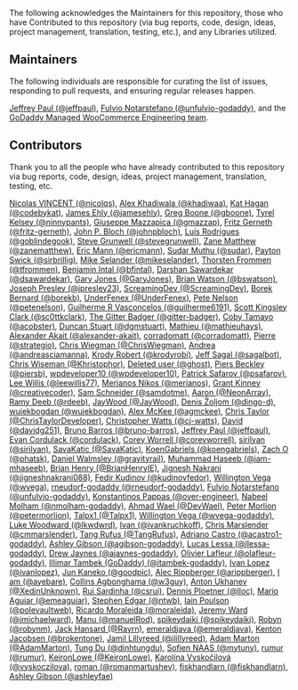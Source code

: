 The following acknowledges the Maintainers for this repository, those who have Contributed to this repository (via bug reports, code, design, ideas, project management, translation, testing, etc.), and any Libraries utilized.

## Maintainers

The following individuals are responsible for curating the list of issues, responding to pull requests, and ensuring regular releases happen.

[Jeffrey Paul (@jeffpaul)](https://github.com/jeffpaul), [Fulvio Notarstefano (@unfulvio-godaddy)](https://github.com/unfulvio-godaddy), and the [GoDaddy Managed WooCommerce Engineering team](https://github.com/orgs/10up/teams/godaddy-wp_mock).

## Contributors

Thank you to all the people who have already contributed to this repository via bug reports, code, design, ideas, project management, translation, testing, etc.

[Nicolas VINCENT (@nicolqs)](https://github.com/nicolqs), [Alex Khadiwala (@khadiwaa)](https://github.com/khadiwaa), [Kat Hagan (@codebykat)](https://github.com/codebykat), [James Ehly (@jamesehly)](https://github.com/jamesehly), [Greg Boone (@gboone)](https://github.com/gboone), [Tyrel Kelsey (@ninnypants)](https://github.com/ninnypants), [Giuseppe Mazzapica (@gmazzap)](https://github.com/gmazzap), [Fritz Gerneth (@fritz-gerneth)](https://github.com/fritz-gerneth), [John P. Bloch (@johnpbloch)](https://github.com/johnpbloch), [Luís Rodrigues (@goblindegook)](https://github.com/goblindegook), [Steve Grunwell (@stevegrunwell)](https://github.com/stevegrunwell), [Zane Matthew (@zanematthew)](https://github.com/zanematthew), [Eric Mann (@ericmann)](https://github.com/ericmann), [Sudar Muthu (@sudar)](https://github.com/sudar), [Payton Swick (@sirbrillig)](https://github.com/sirbrillig), [Mike Selander (@mikeselander)](https://github.com/mikeselander), [Thorsten Frommen (@tfrommen)](https://github.com/tfrommen), [Benjamin Intal (@bfintal)](https://github.com/bfintal), [Darshan Sawardekar (@dsawardekar)](https://github.com/dsawardekar), [Gary Jones (@GaryJones)](https://github.com/GaryJones), [Brian Watson (@bswatson)](https://github.com/bswatson), [Joseph Presley (@jpresley23)](https://github.com/jpresley23), [ScreamingDev (@ScreamingDev)](https://github.com/ScreamingDev), [Borek Bernard (@borekb)](https://github.com/borekb), [UnderFenex (@UnderFenex)](https://github.com/UnderFenex), [Pete Nelson (@petenelson)](https://github.com/petenelson), [Guilherme R Vasconcelos (@guilherme6191)](https://github.com/guilherme6191), [Scott Kingsley Clark (@sc0ttkclark)](https://github.com/sc0ttkclark), [The Gitter Badger (@gitter-badger)](https://github.com/gitter-badger), [Coby Tamayo (@acobster)](https://github.com/acobster), [Duncan Stuart (@dgmstuart)](https://github.com/dgmstuart), [Mathieu (@mathieuhays)](https://github.com/mathieuhays), [Alexander Akait (@alexander-akait)](https://github.com/alexander-akait), [corradomatt (@corradomatt)](https://github.com/corradomatt), [Pierre (@strategio)](https://github.com/strategio), [Chris Wiegman (@ChrisWiegman)](https://github.com/ChrisWiegman), [Andrea (@andreasciamanna)](https://github.com/andreasciamanna), [Krody Robert (@krodyrobi)](https://github.com/krodyrobi), [Jeff Sagal (@sagalbot)](https://github.com/sagalbot), [Chris Wiseman (@Khristophor)](https://github.com/Khristophor), [Deleted user (@ghost)](https://github.com/ghost), [Piers Beckley (@piersb)](https://github.com/piersb), [wpdeveloper10 (@wpdeveloper10)](https://github.com/wpdeveloper10), [Patrick Safarov (@psafarov)](https://github.com/psafarov), [Lee Willis (@leewillis77)](https://github.com/leewillis77), [Merianos Nikos (@merianos)](https://github.com/merianos), [Grant Kinney (@creativecoder)](https://github.com/creativecoder), [Sam Schneider (@samdotme)](https://github.com/samdotme), [Aaron (@NeonArray)](https://github.com/NeonArray), [Ramy Deeb (@rdeeb)](https://github.com/rdeeb), [JayWood (@JayWood)](https://github.com/JayWood), [Denis Žoljom (@dingo-d)](https://github.com/dingo-d), [wujekbogdan (@wujekbogdan)](https://github.com/wujekbogdan), [Alex McKee (@agmckee)](https://github.com/agmckee), [Chris Taylor (@ChrisTaylorDeveloper)](https://github.com/ChrisTaylorDeveloper), [Christopher Watts (@cj-watts)](https://github.com/cj-watts), [David (@davidg251)](https://github.com/davidg251), [Bruno Barros (@bruno-barros)](https://github.com/bruno-barros), [Jeffrey Paul (@jeffpaul)](https://github.com/jeffpaul), [Evan Cordulack (@cordulack)](https://github.com/cordulack), [Corey Worrell (@coreyworrell)](https://github.com/coreyworrell), [sirilyan (@sirilyan)](https://github.com/sirilyan), [SavaKatic (@SavaKatic)](https://github.com/SavaKatic), [KoenGabriels (@koengabriels)](https://github.com/koengabriels), [Zach O (@phatsk)](https://github.com/phatsk), [Daniel Walmsley (@gravityrail)](https://github.com/gravityrail), [Muhammad Haseeb (@iam-mhaseeb)](https://github.com/iam-mhaseeb), [Brian Henry (@BrianHenryIE)](https://github.com/BrianHenryIE), [Jignesh Nakrani (@jigneshnakrani088)](https://github.com/jigneshnakrani088), [Fedir Kudinov (@kudinovfedor)](https://github.com/kudinovfedor), [Willington Vega (@wvega)](https://github.com/wvega), [rneudorf-godaddy (@rneudorf-godaddy)](https://github.com/rneudorf-godaddy), [Fulvio Notarstefano (@unfulvio-godaddy)](https://github.com/unfulvio-godaddy), [Konstantinos Pappas (@over-engineer)](https://github.com/over-engineer), [Nabeel Molham (@nmolham-godaddy)](https://github.com/nmolham-godaddy), [Ahmad Wael (@DevWael)](https://github.com/DevWael), [Peter Morlion (@petermorlion)](https://github.com/petermorlion), [Talpx1 (@Talpx1)](https://github.com/Talpx1), [Willington Vega (@wvega-godaddy)](https://github.com/wvega-godaddy), [Luke Woodward (@lkwdwrd)](https://github.com/lkwdwrd), [Ivan (@ivankruchkoff)](https://github.com/ivankruchkoff), [Chris Marslender (@cmmarslender)](https://github.com/cmmarslender), [Tang Rufus (@TangRufus)](https://github.com/TangRufus), [Adriano Castro (@acastro1-godaddy)](https://github.com/acastro1-godaddy), [Ashley Gibson (@agibson-godaddy)](https://github.com/agibson-godaddy), [Lucas Lessa (@llessa-godaddy)](https://github.com/llessa-godaddy), [Drew Jaynes (@ajaynes-godaddy)](https://github.com/ajaynes-godaddy), [Olivier Lafleur (@olafleur-godaddy)](https://github.com/olafleur-godaddy), [Illimar Tambek (GoDaddy) (@itambek-godaddy)](https://github.com/itambek-godaddy), [Ivan Lopez (@ivanlopez)](https://github.com/ivanlopez), [Jun Kaneko (@goodpic)](https://github.com/goodpic), [Alec Rippberger (@arippberger)](https://github.com/arippberger), [I am (@ayebare)](https://github.com/ayebare), [Collins Agbonghama (@w3guy)](https://github.com/w3guy), [Anton Ukhanev (@XedinUnknown)](https://github.com/XedinUnknown), [Rui Sardinha (@csrui)](https://github.com/csrui), [Dennis Ploetner (@lloc)](https://github.com/lloc), [Mario Aguiar (@emeaguiar)](https://github.com/emeaguiar), [Stephen Edgar (@ntwb)](https://github.com/ntwb), [Iain Poulson (@polevaultweb)](https://github.com/polevaultweb), [Ricardo Moraleida (@moraleida)](https://github.com/moraleida), [Jeremy Ward (@jmichaelward)](https://github.com/jmichaelward), [Manu (@manuelRod)](https://github.com/manuelRod), [spikeydaiki (@spikeydaiki)](https://github.com/spikeydaiki), [Robyn (@robynm)](https://github.com/robynm), [Jack Hansard (@Rayrn)](https://github.com/Rayrn), [emeraldjava (@emeraldjava)](https://github.com/emeraldjava), [Kenton Jacobsen (@brokentone)](https://github.com/brokentone), [Jamil Lillyreed (@jlillyreed)](https://github.com/jlillyreed), [Adam Marton (@AdamMarton)](https://github.com/AdamMarton), [Tung Du (@dinhtungdu)](https://github.com/dinhtungdu), [Sofien NAAS (@mytuny)](https://github.com/mytuny), [rumur (@rumur)](https://github.com/rumur), [KeironLowe (@KeironLowe)](https://github.com/KeironLowe), [Karolína Vyskočilová (@vyskoczilova)](https://github.com/vyskoczilova), [roman (@romanmartushev)](https://github.com/romanmartushev), [fiskhandlarn (@fiskhandlarn)](https://github.com/fiskhandlarn), [Ashley Gibson (@ashleyfae)](https://github.com/ashleyfae)

